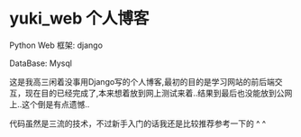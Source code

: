 # yuki_web 个人博客
Python Web 框架: django

DataBase:        Mysql


这是我高三闲着没事用Django写的个人博客,最初的目的是学习网站的前后端交互，现在目的已经完成了,本来想着放到网上测试来着..结果到最后也没能放到公网上..这个倒是有点遗憾..

代码虽然是三流的技术，不过新手入门的话我还是比较推荐参考一下的 ^ ^
